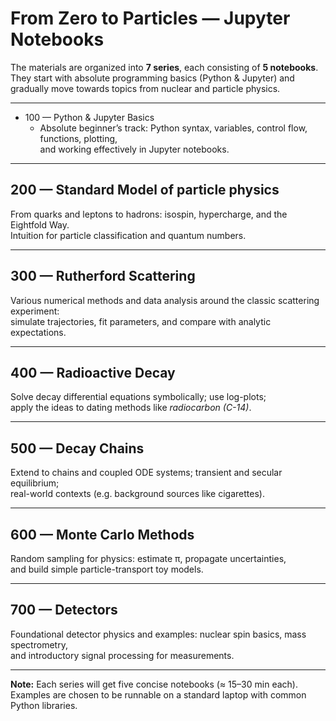 # From Zero to Particles — Jupyter Notebooks

The materials are organized into **7 series**, each consisting of **5 notebooks**.  
They start with absolute programming basics (Python & Jupyter) and gradually move towards topics from nuclear and particle physics.  

---

- 100 — Python & Jupyter Basics
  - Absolute beginner’s track: Python syntax, variables, control flow, functions, plotting,  
and working effectively in Jupyter notebooks.

---

## 200 — Standard Model of particle physics
From quarks and leptons to hadrons: isospin, hypercharge, and the Eightfold Way.  
Intuition for particle classification and quantum numbers.

---

## 300 — Rutherford Scattering
Various numerical methods and data analysis around the classic scattering experiment:  
simulate trajectories, fit parameters, and compare with analytic expectations.

---

## 400 — Radioactive Decay
Solve decay differential equations symbolically; use log-plots;  
apply the ideas to dating methods like *radiocarbon (C-14)*.

---

## 500 — Decay Chains
Extend to chains and coupled ODE systems; transient and secular equilibrium;  
real-world contexts (e.g. background sources like cigarettes).

---

## 600 — Monte Carlo Methods
Random sampling for physics: estimate π, propagate uncertainties,  
and build simple particle-transport toy models.

---

## 700 — Detectors
Foundational detector physics and examples: nuclear spin basics, mass spectrometry,  
and introductory signal processing for measurements.

---

**Note:** Each series will get five concise notebooks (≈ 15–30 min each).  
Examples are chosen to be runnable on a standard laptop with common Python libraries.
